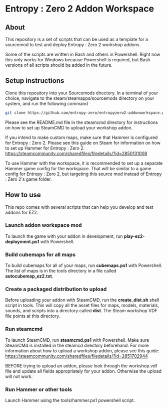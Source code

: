# Entropy : Zero 2 Addon Workspace

## About

This repository is a set of scripts that can be used as a template for a sourcemod to test and deploy Entropy : Zero 2 workshop addons.

Some of the scripts are written in Bash and others in Powershell. Right now this only works for Windows because Powershell is required, but Bash versions of all scripts should be added in the future.

## Setup instructions

Clone this repository into your Sourcemods directory. In a terminal of your choice, navigate to the steam/steamapps/sourcemods directory on your system, and run the following command
```bash
git clone https://github.com/entropy-zero/entropyzero2-addonworkspace.git
```

Please see the README.md file in the steamcmd directory for instructions on how to set up SteamCMD to upload your workshop addon.

If you intend to make custom maps, make sure that Hammer is configured for Entropy : Zero 2. Please see this guide on Steam for information on how to set up Hammer for Entropy : Zero 2.
https://steamcommunity.com/sharedfiles/filedetails/?id=2850131008

To use Hammer with the workspace, it is recommended to set up a separate Hammer game config for the workspace. That will be similar to a game config for Entropy : Zero 2, but targeting this source mod instead of Entropy : Zero 2's game folder.

## How to use

This repo comes with several scripts that can help you develop and test addons for EZ2.

### Launch addon workspace mod

To launch the game with your addon in development, run **play-ez2-deployment.ps1** with Powershell.

### Build cubemaps for all maps

To build cubemaps for all of your maps, run **cubemaps.ps1** with Powershell. The list of maps is in the tools directory in a file called **autocubemap_ez2.txt**.

### Create a packaged distribution to upload

Before uploading your addon with SteamCMD, run the **create_dist.sh** shell script in tools. This will copy all the asset files for maps, models, materials, sounds, and scripts into a directory called **dist**. The Steam workshop VDF file points at this directory.

### Run steamcmd

To launch SteamCMD, run **steamcmd.ps1** with Powershell. Make sure SteamCMd is installed in the steamcd directory beforehand. For more information about how to upload a workshop addon, please see this guide:
https://steamcommunity.com/sharedfiles/filedetails/?id=2851702944

BEFORE trying to upload an addon, please look through the workshop.vdf file and update all fields appropriately for your addon. Otherwise the upload will not work.

### Run Hammer or other tools

Launch Hammer using the tools/hammer.ps1 powershell script.